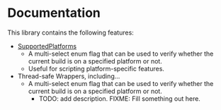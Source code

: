 # Documentation

This library contains the following features:

- [SupportedPlatforms](/Documentation~/SupportedPlatforms.md)
    - A multi-select enum flag that can be used to verify whether the current build is on a specified platform or not.
    - Useful for scripting platform-specific features.
- Thread-safe Wrappers, including...
    - A multi-select enum flag that can be used to verify whether the current build is on a specified platform or not.
        - TODO: add description.
FIXME: Fill something out here.
